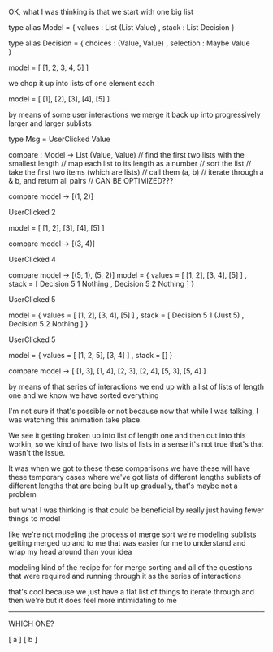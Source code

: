 OK, what I was thinking is that we start with one big list 

type alias Model =
    { values : List (List Value)
    , stack : List Decision
    }

type alias Decision =
    { choices : (Value, Value)
    , selection : Maybe Value  
    }

model = [ [1, 2, 3, 4, 5] ]

we chop it up into lists of one element each 

model = [ [1], [2], [3], [4], [5] ]

by means of some user interactions we merge it back up into progressively larger and larger sublists

type Msg
    = UserClicked Value

compare : Model -> List (Value, Value)
// find the first two lists with the smallest length
//      map each list to its length as a number
//      sort the list
//      take the first two items (which are lists)
//      call them (a, b)
// iterate through a & b, and return all pairs
// CAN BE OPTIMIZED???

compare model -> [(1, 2)]

UserClicked 2

model = [ [1, 2], [3], [4], [5] ]

compare model -> [(3, 4)]

UserClicked 4

compare model -> [(5, 1), (5, 2)]
model = 
    { values = [ [1, 2], [3, 4], [5] ]
    , stack = 
        [ Decision 5 1 Nothing
        , Decision 5 2 Nothing
        ]
    }

UserClicked 5

model = 
    { values = [ [1, 2], [3, 4], [5] ]
    , stack = 
        [ Decision 5 1 (Just 5)
        , Decision 5 2 Nothing
        ]
    }

UserClicked 5

model = 
    { values = [ [1, 2, 5], [3, 4] ]
    , stack = []
    }

compare model -> [ [1, 3], [1, 4], [2, 3], [2, 4], [5, 3], [5, 4] ]

by means of that series of interactions we end up with a list of lists of length one and we know we have sorted everything

I'm not sure if that's possible or not because now that while I was talking, I was watching this animation take place.

We see it getting broken up into list of length one and then out into this workin, so we kind of have two lists of lists in a sense it's not true that's that wasn't the issue.

It was when we got to these these comparisons we have these will have these temporary cases where we've got lists of different lengths sublists of different lengths that are being built up gradually, that's maybe not a problem 

but what I was thinking is that could be beneficial by really just having fewer things to model 

like we're not modeling the process of merge sort we're modeling sublists getting merged up and to me that was easier for me to understand and wrap my head around than your idea

modeling kind of the recipe for for merge sorting and all of the questions that were required and running through it as the series of interactions

that's cool because we just have a flat list of things to iterate through and then we're but it does feel more intimidating to me

----

WHICH ONE?

[ a ] [ b ]